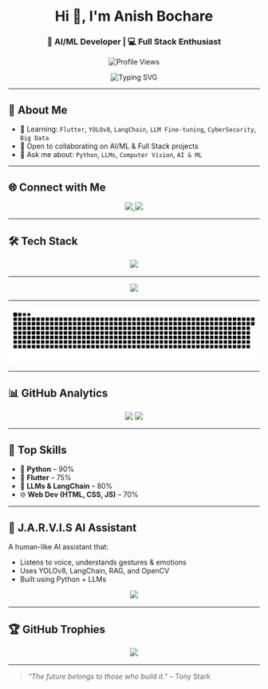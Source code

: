 <h1 align="center">Hi 👋, I'm Anish Bochare</h1>
<h3 align="center">🚀 AI/ML Developer | 💻 Full Stack Enthusiast</h3>

<p align="center">
  <img src="https://komarev.com/ghpvc/?username=anishbochare&label=Profile%20Views&color=brightgreen&style=flat" alt="Profile Views" />
</p>

<p align="center">
  <img src="https://readme-typing-svg.herokuapp.com?font=Fira+Code&duration=3000&pause=1000&color=00F7FF&center=true&vCenter=true&width=435&lines=AI+%2F+ML+Developer;Flutter+%7C+LLMs+%7C+Computer+Vision;Building+J.A.R.V.I.S+Assistant;Let%E2%80%99s+Create+Together+%F0%9F%9A%80" alt="Typing SVG" />
</p>

---

## 🚀 About Me

- 🌱 Learning: `Flutter`, `YOLOv8`, `LangChain`, `LLM Fine-tuning`, `CyberSecurity`, `Big Data`
- 🤝 Open to collaborating on AI/ML & Full Stack projects
- 💬 Ask me about: `Python`, `LLMs`, `Computer Vision`, `AI & ML`

---

## 🌐 Connect with Me

<p align="center">
  <a href="https://linkedin.com/in/anish-bochare-927729275" target="_blank">
    <img src="https://img.shields.io/badge/LinkedIn-blue?logo=linkedin&style=for-the-badge" />
  </a>
  <a href="mailto:anishbochare@gmail.com">
    <img src="https://img.shields.io/badge/Gmail-red?logo=gmail&style=for-the-badge" />
  </a>
</p>

---

## 🛠️ Tech Stack

<p align="center">
  <img src="https://skillicons.dev/icons?i=python,js,flutter,tensorflow,opencv,html,css,react" />
</p>

---

<!-- 📈 Contribution Graph -->
<p align="center">
  <img src="https://github-readme-activity-graph.vercel.app/graph?username=whitevshadow&theme=react-dark&area=true&hide_border=true" />
</p>

---

<!-- 🐍 GitHub Contribution Snake -->
<p align="center">
  <picture>
    <source media="(prefers-color-scheme: light)" srcset="https://raw.githubusercontent.com/whitevshadow/AnishBochare/output/github-snake.svg" />
    <img alt="github contribution snake" src="https://raw.githubusercontent.com/whitevshadow/AnishBochare/output/github-snake.svg" />
  </picture>
</p>


---

## 📊 GitHub Analytics

<p align="center">
  <img src="https://github-readme-stats.vercel.app/api?username=whitevshadow&show_icons=true&theme=radical&hide_border=true&hide_title=true" width="48%" />
  <img src="https://streak-stats.demolab.com?user=whitevshadow&theme=radical&hide_border=true" />
</p>

---

## 🧠 Top Skills

- 🐍 **Python** – 90%
- 📱 **Flutter** – 75%
- 🧠 **LLMs & LangChain** – 80%
- 🌐 **Web Dev (HTML, CSS, JS)** – 70%

---

## 🤖 J.A.R.V.I.S AI Assistant

A human-like AI assistant that:

- Listens to voice, understands gestures & emotions
- Uses YOLOv8, LangChain, RAG, and OpenCV
- Built using Python + LLMs

<p align="center">
  <img src="https://media.giphy.com/media/l4FGuhL4U2WyjdkaY/giphy.gif" width="400"/>
</p>

---

## 🏆 GitHub Trophies

<p align="center">
  <img src="https://github-profile-trophy.vercel.app/?username=whitevshadow&theme=onedark&no-frame=true&row=1&margin-w=10" />
</p>

---


> _“The future belongs to those who build it.”_ – Tony Stark
